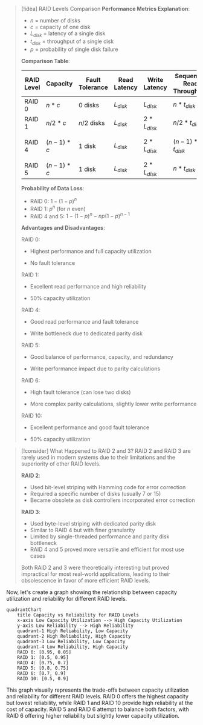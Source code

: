 
> [!idea] RAID Levels Comparison
> **Performance Metrics Explanation**:
> - $n$ = number of disks
> - $c$ = capacity of one disk
> - $L_{disk}$ = latency of a single disk
> - $t_{disk}$ = throughput of a single disk
> - $p$ = probability of single disk failure
> 
> **Comparison Table**:
> 
> | RAID Level | Capacity | Fault Tolerance | Read Latency | Write Latency | Sequential Read Throughput | Sequential Write Throughput | Random Read Throughput | Random Write Throughput |
> |------------|----------|-----------------|--------------|---------------|---------------------------|----------------------------|------------------------|-------------------------|
> | RAID 0 | $n * c$ | 0 disks | $L_{disk}$ | $L_{disk}$ | $n * t_{disk}$ | $n * t_{disk}$ | $n * t_{disk}$ | $n * t_{disk}$ |
> | RAID 1 | $n/2 * c$ | $n/2$ disks | $L_{disk}$ | $2 * L_{disk}$ | $n/2 * t_{disk}$ | $t_{disk}$ | $n * t_{disk}$ | $t_{disk}$ |
> | RAID 4 | $(n-1) * c$ | 1 disk | $L_{disk}$ | $2 * L_{disk}$ | $(n-1) * t_{disk}$ | $\min(t_{parity}, (n-1) * t_{disk})$ | $(n-1) * t_{disk}$ | $t_{parity}$ |
> | RAID 5 | $(n-1) * c$ | 1 disk | $L_{disk}$ | $2 * L_{disk}$ | $n * t_{disk}$ | $(n-1) * t_{disk} / 4$ | $n * t_{disk}$ | $(n-1) * t_{disk} / 4$ |
> 
> **Probability of Data Loss**:
> - RAID 0: $1 - (1 - p)^n$
> - RAID 1: $p^n$ (for $n$ even)
> - RAID 4 and 5: $1 - (1-p)^n - np(1-p)^{n-1}$
> 
> 
> **Advantages and Disadvantages**:
> 
> RAID 0:
> + Highest performance and full capacity utilization
> - No fault tolerance
> 
> RAID 1:
> + Excellent read performance and high reliability
> - 50% capacity utilization
> 
> RAID 4:
> + Good read performance and fault tolerance
> - Write bottleneck due to dedicated parity disk
> 
> RAID 5:
> + Good balance of performance, capacity, and redundancy
> - Write performance impact due to parity calculations
> 
> RAID 6:
> + High fault tolerance (can lose two disks)
> - More complex parity calculations, slightly lower write performance
> 
> RAID 10:
> + Excellent performance and good fault tolerance
> - 50% capacity utilization

> [!consider] What Happened to RAID 2 and 3?
> RAID 2 and RAID 3 are rarely used in modern systems due to their limitations and the superiority of other RAID levels.
> 
> **RAID 2**:
> - Used bit-level striping with Hamming code for error correction
> - Required a specific number of disks (usually 7 or 15)
> - Became obsolete as disk controllers incorporated error correction
> 
> **RAID 3**:
> - Used byte-level striping with dedicated parity disk
> - Similar to RAID 4 but with finer granularity
> - Limited by single-threaded performance and parity disk bottleneck
> - RAID 4 and 5 proved more versatile and efficient for most use cases
> 
> Both RAID 2 and 3 were theoretically interesting but proved impractical for most real-world applications, leading to their obsolescence in favor of more efficient RAID levels.

Now, let's create a graph showing the relationship between capacity utilization and reliability for different RAID levels.

```mermaid
quadrantChart
    title Capacity vs Reliability for RAID Levels
    x-axis Low Capacity Utilization --> High Capacity Utilization
    y-axis Low Reliability --> High Reliability
    quadrant-1 High Reliability, Low Capacity
    quadrant-2 High Reliability, High Capacity
    quadrant-3 Low Reliability, Low Capacity
    quadrant-4 Low Reliability, High Capacity
    RAID 0: [0.95, 0.05]
    RAID 1: [0.5, 0.95]
    RAID 4: [0.75, 0.7]
    RAID 5: [0.8, 0.75]
    RAID 6: [0.7, 0.9]
    RAID 10: [0.5, 0.9]
```

This graph visually represents the trade-offs between capacity utilization and reliability for different RAID levels. RAID 0 offers the highest capacity but lowest reliability, while RAID 1 and RAID 10 provide high reliability at the cost of capacity. RAID 5 and RAID 6 attempt to balance both factors, with RAID 6 offering higher reliability but slightly lower capacity utilization.